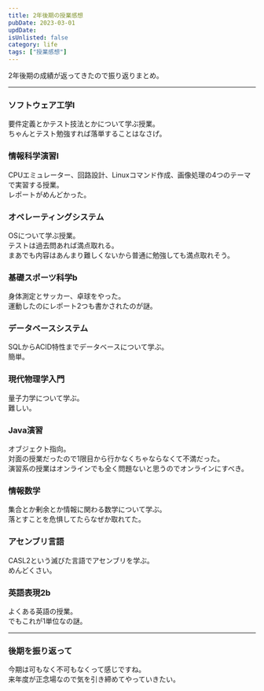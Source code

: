 ```yaml
---
title: 2年後期の授業感想
pubDate: 2023-03-01
updDate: 
isUnlisted: false
category: life
tags: ["授業感想"]
---
```


2年後期の成績が返ってきたので振り返りまとめ。  

---

### ソフトウェア工学Ⅰ

要件定義とかテスト技法とかについて学ぶ授業。  
ちゃんとテスト勉強すれば落単することはなさげ。  

### 情報科学演習Ⅰ

CPUエミュレーター、回路設計、Linuxコマンド作成、画像処理の4つのテーマで実習する授業。  
レポートがめんどかった。  

### オペレーティングシステム

OSについて学ぶ授業。  
テストは過去問あれば満点取れる。  
まあでも内容はあんまり難しくないから普通に勉強しても満点取れそう。  

### 基礎スポーツ科学b

身体測定とサッカー、卓球をやった。  
運動したのにレポート2つも書かされたのが謎。  

### データベースシステム

SQLからACID特性までデータベースについて学ぶ。  
簡単。  

### 現代物理学入門

量子力学について学ぶ。  
難しい。  

### Java演習

オブジェクト指向。  
対面の授業だったので1限目から行かなくちゃならなくて不満だった。  
演習系の授業はオンラインでも全く問題ないと思うのでオンラインにすべき。  

### 情報数学

集合とか剰余とか情報に関わる数学について学ぶ。  
落とすことを危惧してたらなぜか取れてた。  

### アセンブリ言語

CASL2という滅びた言語でアセンブリを学ぶ。  
めんどくさい。  

### 英語表現2b

よくある英語の授業。  
でもこれが1単位なの謎。  

---

### 後期を振り返って

今期は可もなく不可もなくって感じですね。  
来年度が正念場なので気を引き締めてやっていきたい。  
